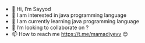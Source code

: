 - 👋 Hi, I’m Sayyod
- 👀 I am interested in java programming language 
- 🌱 I am currently learning java programming language 
- 💞️ I’m looking to collaborate on ? 
- 📫 How to reach me https://t.me/mamadiyevv 😊

<!---
Sayyod571/Sayyod571 is a ✨ special ✨ repository because its `README.md` (this file) appears on your GitHub profile.
You can click the Preview link to take a look at your changes.
--->
